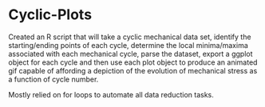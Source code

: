 # Cyclic-Plots

Created an R script that will take a cyclic mechanical data set, identify the starting/ending points of each cycle,  determine the local minima/maxima associated with each mechanical cycle, parse the dataset,  export a ggplot object for each cycle and then use each plot object to produce an animated gif capable of affording a depiction of the evolution of mechanical stress as a function of cycle number. 

Mostly relied on for loops to automate all data reduction tasks. 

